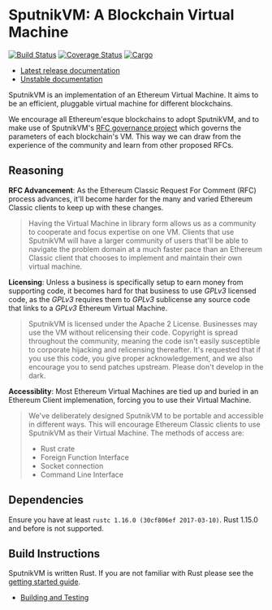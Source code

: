 # SputnikVM: A Blockchain Virtual Machine

[![Build Status](https://travis-ci.org/ethereumproject/sputnikvm.svg?branch=master)](https://travis-ci.org/ethereumproject/sputnikvm)
[![Coverage Status](https://coveralls.io/repos/github/ethereumproject/sputnikvm/badge.svg?branch=master)](https://coveralls.io/github/ethereumproject/sputnikvm?branch=master)
[![Cargo](https://img.shields.io/crates/v/sputnikvm.svg)](https://crates.io/crates/sputnikvm)

* [Latest release documentation](https://docs.rs/sputnikvm)
* [Unstable documentation](https://that.world/~docs/sputnikvm/sputnikvm)

SputnikVM is an implementation of an Ethereum Virtual Machine. It aims to be an
efficient, pluggable virtual machine for different blockchains.

We encourage all Ethereum'esque blockchains to adopt SputnikVM, and to make use
of SputnikVM's [RFC governance project](https://etcrfc.that.world/) which
governs the parameters of each blockchain's VM. This way we can draw from the
experience of the community and learn from other proposed RFCs.

## Reasoning

__RFC Advancement__: As the Ethereum Classic Request For Comment (RFC)
process advances, it'll become harder for the many and varied Ethereum Classic
clients to keep up with these changes.

> Having the Virtual Machine in library form allows us as a community to
cooperate and focus expertise on one VM. Clients that use SputnikVM will have a larger
community of users that'll be able to navigate the problem domain at a much
faster pace than an Ethereum Classic client that chooses to implement and
maintain their own virtual machine.

__Licensing__: Unless a business is specifically setup to earn money from
supporting code, it becomes hard for that business to use _GPLv3_ licensed
code, as the _GPLv3_ requires them to _GPLv3_ sublicense any source code that
links to a _GPLv3_ Ethereum Virtual Machine.

> SputnikVM is licensed under the Apache 2 License. Businesses may use the VM
without relicensing their code. Copyright is spread throughout the community,
meaning the code isn't easily susceptible to corporate hijacking and
relicensing thereafter. It's requested that if you use this code, you give
proper acknowledgement, and we also encourage you to send patches upstream.
Please don't develop in the dark.

__Accessiblity__: Most Ethereum Virtual Machines are tied up and buried in an
Ethereum Client implemenation, forcing you to use their Virtual Machine.

> We've deliberately designed SputnikVM to be portable and accessible in different
ways. This will encourage Ethereum Classic clients to use SputnikVM as their
Virtual Machine. The methods of access are:
>
> * Rust crate
> * Foreign Function Interface
> * Socket connection
> * Command Line Interface

## Dependencies

Ensure you have at least `rustc 1.16.0 (30cf806ef 2017-03-10)`. Rust 1.15.0 and
before is not supported.

## Build Instructions

SputnikVM is written Rust. If you are not familiar with Rust please
see the
[getting started guide](https://doc.rust-lang.org/book/getting-started.html).

* [Building and Testing](https://github.com/ethereumproject/sputnikvm/wiki/Building-and-Testing)
